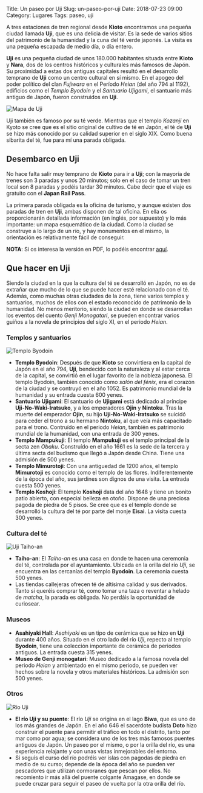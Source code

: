 Title: Un paseo por Uji
Slug: un-paseo-por-uji
Date: 2018-07-23 09:00
Category: Lugares
Tags: paseo, uji



A tres estaciones de tren regional desde **Kioto** encontramos una pequeña ciudad llamada **Uji**, que es una delicia de visitar. Es la sede de varios sitios del patrimonio de la humanidad y la cuna del té verde japonés. La visita es una pequeña escapada de medio día, o día entero.

**Uji** es una pequeña ciudad de unos 180.000 habitantes situada entre **Kioto** y **Nara**, dos de los centros históricos y culturales más famosos de Japón. Su proximidad a estas dos antiguas capitales resultó en el desarrollo temprano de **Uji** como un centro cultural en sí mismo. En el apogeo del poder político del clan *Fujiwara* en el Período *Heian* (del año 794 al 1192), edificios como el *Templo Byodoin* y el *Santuario Ujigami*, el santuario más antiguo de Japón, fueron construidos en **Uji**.

![Mapa de Uji]({filename}/images/un-paseo-por-uji-city-map.jpg)

Uji también es famoso por su té verde. Mientras que el templo *Kozanji* en Kyoto se cree que es el sitio original de cultivo de té en Japón, el té de **Uji** se hizo más conocido por su calidad superior en el siglo XIX. Como buena sibarita del té, fue para mí una parada obligada.

## Desembarco en Uji

No hace falta salir muy temprano de **Kioto** para ir a **Uji**; con la mayoría de trenes son 3 paradas y unos 20 minutos; solo en el caso de tomar un tren local son 8 paradas y podéis tardar 30 minutos. Cabe decir que el viaje es gratuito con el **Japan Rail Pass**.

La primera parada obligada es la oficina de turismo, y aunque existen dos paradas de tren en **Uji**, ambas disponen de tal oficina. En ella os proporcionarán detallada información (en inglés, por supuesto) y lo más importante: un mapa esquemático de la ciudad. Como la ciudad se construye a lo largo de un río, y hay monumentos en el mismo, la orientación es relativamente fácil de conseguir.

**NOTA**: Si os interesa la versión en PDF, lo podéis encontrar [aquí](http://www.kyototourism.org/en/plan/guide/documents/en_tea03.pdf).

## Que hacer en Uji

Siendo la ciudad en la que la cultura del té se desarrolló en Japón, no es de extrañar que mucho de lo que se puede hacer esté relacionado con el té. Además, como muchas otras ciudades de la zona, tiene varios templos y santuarios, muchos de ellos con el estado reconocido de patrimonio de la humanidad. No menos meritorio, siendo la ciudad en donde se desarrollan los eventos del cuento *Genji Monogatari*, se pueden encontrar varios guiños a la novela de principios del siglo XI, en el periodo *Heian*.

### Templos y santuarios

![Templo Byodoin]({filename}/images/un-paseo-por-uji-byodoin-temple.jpg)

* **Templo Byodoin**: Después de que **Kioto** se convirtiera en la capital de Japón en el año 794, **Uji**, bendecido con la naturaleza y al estar cerca de la capital, se convirtió en el lugar favorito de la nobleza japonesa. El templo Byodoin, también conocido como *salón del fénix*, era el corazón de la ciudad y se contruyó en el año 1052. Es patrimonio mundial de la humanidad y su entrada cuesta 600 yenes.
* **Santuario Ujigami**: El santuario de **Ujigami** está dedicado al príncipe **Uji-No-Waki-Iratsuko**, y a los emperadores **Ojin** y **Nintoku**. Tras la muerte del emperador **Ojin**, su hijo **Uji-No-Waki-Iratsuko** se suicidó para ceder el trono a su hermano **Nintoku**, al que veía más capacitado para el trono. Contruído en el periodo *Heian*, también es patrimonio mundial de la humanidad, con una entrada de 300 yenes.
* **Templo Mampukuji**: El templo **Mampukuji** es el templo principal de la secta zen *Obaku*. Construído en el año 1661 es la sede de la tercera y última secta del budismo que llegó a Japón desde China. Tiene una admisión de 500 yenes.
* **Templo Mimurotoji**: Con una antiguedad de 1200 años, el templo **Mimurotoji** es conocido como el templo de las flores. Indiferentemente de la época del año, sus jardines son dignos de una visita. La entrada cuesta 500 yenes.
* **Templo Koshoji**: El templo **Koshoji** data del año 1648 y tiene un bonito patio abierto, con especial belleza en otoño. Dispone de una preciosa pagoda de piedra de 5 pisos. Se cree que es el templo donde se desarrolló la cultura del té por parte del monje **Eisai**. La visita cuesta 300 yenes.

### Cultura del té

![Uji Taiho-an]({filename}/images/un-paseo-por-uji-taiho-an.jpg)

* **Taiho-an**: El *Taiho-an* es una casa en donde te hacen una ceremonia del té, controlada por el ayuntamiento. Ubicada en la orilla del río *Uji*, se encuentra en las cercanías del templo **Byodoin**. La ceremonia cuesta 500 yenes.
* Las tiendas callejeras ofrecen té de altísima calidad y sus derivados. Tanto si queréis comprar té, como tomar una taza o reventar a helado de *matcha*, la parada es obligada. No perdáis la oportunidad de curiosear.

### Museos

* **Asahiyaki Hall**: *Asahiyaki* es un tipo de cerámica que se hizo en **Uji** durante 400 años. Situado en el otro lado del río *Uji*, repecto al templo **Byodoin**, tiene una colección importante de cerámica de periodos antiguos. La entrada cuesta 315 yenes.
* **Museo de Genji monogatari**: Museo dedicado a la famosa novela del periodo *Heian* y ambientado en el mismo periodo, se pueden ver hechos sobre la novela y otros materiales históricos. La admisión son 500 yenes.

### Otros

![Río Uji]({filename}/images/un-paseo-por-uji-river-bridge.jpg)

* **El río Uji y su puente**: El río *Uji* se origina en el lago **Biwa**, que es uno de los más grandes de Japón. En el año 646 el sacerdote budista **Doto** hizo construir el puente para permitir el tráfico en todo el distrito, tanto por mar como por agua; se considera uno de los tres más famosos puentes antiguos de Japón. Un paseo por el mismo, o por la orilla del río, es una experiencia relajante y con unas vistas inmejorables del entorno.
* Si seguís el curso del río podréis ver islas con pagodas de piedra en medio de su curso; depende de la época del año se pueden ver pescadores que utilizan cormoranes que pescan por ellos. No recomiento ir más allá del puente colgante Amagase, en donde se puede cruzar para seguir el paseo de vuelta por la otra orilla del río.

